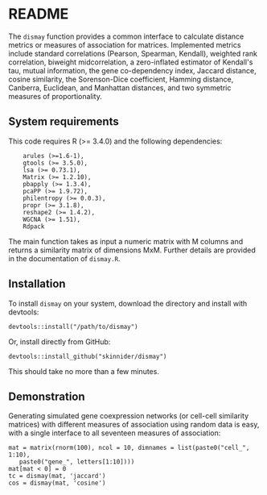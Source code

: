 # README

The `dismay` function provides a common interface to calculate distance metrics or measures of association for matrices. Implemented metrics include standard correlations (Pearson, Spearman, Kendall), weighted rank correlation, biweight midcorrelation, a zero-inflated estimator of Kendall's tau, mutual information, the gene co-dependency index, Jaccard distance, cosine similarity, the Sorenson-Dice coefficient, Hamming distance, Canberra, Euclidean, and Manhattan distances, and two symmetric measures of proportionality. 

## System requirements

This code requires R (>= 3.4.0) and the following dependencies:

``` 
	arules (>=1.6-1),
	gtools (>= 3.5.0),
	lsa (>= 0.73.1),
	Matrix (>= 1.2.10),
	pbapply (>= 1.3.4),
	pcaPP (>= 1.9.72),
	philentropy (>= 0.0.3),
	propr (>= 3.1.8),
	reshape2 (>= 1.4.2),
	WGCNA (>= 1.51),
	Rdpack
```

The main function takes as input a numeric matrix with M columns and returns a similarity matrix of dimensions MxM. Further details are provided in the documentation of `dismay.R`. 

## Installation

To install `dismay` on your system, download the directory and install with devtools:

```
devtools::install("/path/to/dismay")
```

Or, install directly from GitHub:

```
devtools::install_github("skinnider/dismay")
```

This should take no more than a few minutes.

## Demonstration

Generating simulated gene coexpression networks (or cell-cell similarity matrices) with different measures of association using random data is easy, with a single interface to all seventeen measures of association:

```
mat = matrix(rnorm(100), ncol = 10, dimnames = list(paste0("cell_", 1:10), 
   paste0("gene_", letters[1:10])))
mat[mat < 0] = 0
tc = dismay(mat, 'jaccard')
cos = dismay(mat, 'cosine')
```
